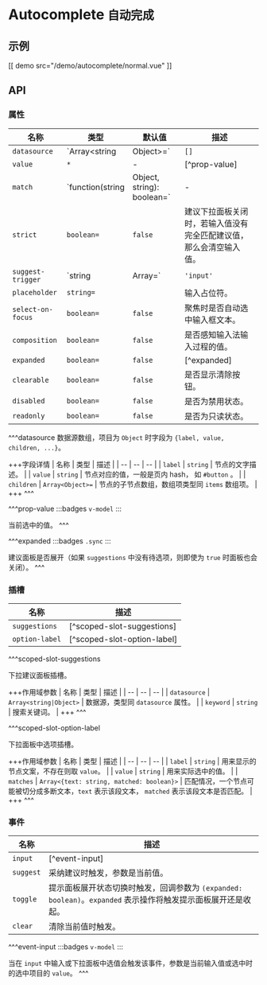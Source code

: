 # Autocomplete <small>自动完成</small>

## 示例

[[ demo src="/demo/autocomplete/normal.vue" ]]

## API

### 属性

| 名称 | 类型 | 默认值 | 描述 |
| -- | -- | -- | -- |
| `datasource` | `Array<string|Object>=` | `[]` | [^datasource] |
| `value` | `*` | - | [^prop-value] |
| `match` | `function(string|Object, string): boolean=` | - | 自定义搜索逻辑。 |
| `strict` | `boolean=` | `false` | 建议下拉面板关闭时，若输入值没有完全匹配建议值，那么会清空输入值。 |
| `suggest-trigger` | `string|Array<string>=` | `'input'` | 触发建议下拉面板的时机，可用值有：`'input'`、`'focus'`。 |
| `placeholder` | `string=` |  | 输入占位符。 |
| `select-on-focus` | `boolean=` | `false` | 聚焦时是否自动选中输入框文本。 |
| `composition` | `boolean=` | `false` | 是否感知输入法输入过程的值。 |
| `expanded` | `boolean=` | `false` | [^expanded] |
| `clearable` | `boolean=` | `false` | 是否显示清除按钮。 |
| `disabled` | `boolean=` | `false` | 是否为禁用状态。 |
| `readonly` | `boolean=` | `false` | 是否为只读状态。 |

^^^datasource
数据源数组，项目为 `Object` 时字段为 `{label, value, children, ...}`。

+++字段详情
| 名称 | 类型 | 描述 |
| -- | -- | -- |
| `label` | `string` | 节点的文字描述。 |
| `value` | `string` | 节点对应的值，一般是页内 hash， 如 `#button` 。 |
| `children` | `Array<Object>=` | 节点的子节点数组，数组项类型同 `items` 数组项。 |
+++
^^^

^^^prop-value
:::badges
`v-model`
:::

当前选中的值。
^^^

^^^expanded
:::badges
`.sync`
:::

建议面板是否展开（如果 `suggestions` 中没有待选项，则即使为 `true` 时面板也会关闭）。
^^^

### 插槽

| 名称 | 描述 |
| -- | -- |
| `suggestions` | [^scoped-slot-suggestions] |
| `option-label` | [^scoped-slot-option-label] |

^^^scoped-slot-suggestions

下拉建议面板插槽。

+++作用域参数
| 名称 | 类型 | 描述 |
| -- | -- | -- |
| `datasource` | `Array<string|Object>` | 数据源，类型同 `datasource` 属性。 |
| `keyword` | `string` | 搜索关键词。 |
+++
^^^

^^^scoped-slot-option-label

下拉面板中选项插槽。

+++作用域参数
| 名称 | 类型 | 描述 |
| -- | -- | -- |
| `label` | `string` | 用来显示的节点文案，不存在则取 `value`。 |
| `value` | `string` | 用来实际选中的值。 |
| `matches` | `Array<{text: string, matched: boolean}>` | 匹配情况，一个节点可能被切分成多断文本，`text` 表示该段文本， `matched` 表示该段文本是否匹配。 |
+++
^^^

### 事件

| 名称  | 描述 |
| -- | -- |
| `input` | [^event-input] |
| `suggest` | 采纳建议时触发，参数是当前值。 |
| `toggle` | 提示面板展开状态切换时触发，回调参数为 `(expanded: boolean)`。`expanded` 表示操作将触发提示面板展开还是收起。 |
| `clear` | 清除当前值时触发。 |

^^^event-input
:::badges
`v-model`
:::

当在 `input` 中输入或下拉面板中选值会触发该事件，参数是当前输入值或选中时的选中项目的 `value`。
^^^
